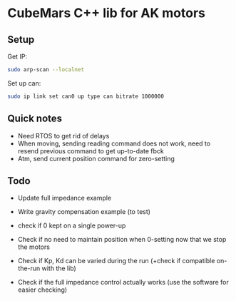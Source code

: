 # CubeMars C++ lib for AK motors

## Setup
Get IP:
```bash
sudo arp-scan --localnet
```

Set up can:
```bash
sudo ip link set can0 up type can bitrate 1000000
```

## Quick notes
- Need RTOS to get rid of delays
- When moving, sending reading command does not work, need to resend previous command to get up-to-date fbck
- Atm, send current position command for zero-setting

## Todo
- Update full impedance example
- Write gravity compensation example (to test)
- check if 0 kept on a single power-up

- Check if no need to maintain position when 0-setting now that we stop the motors
- Check if Kp, Kd can be varied during the run (+check if compatible on-the-run with the lib)
- Check if the full impedance control actually works (use the software for easier checking)